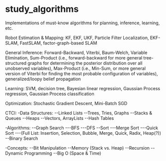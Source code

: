 study_algorithms
================

Implementations of must-know algorithms for planning, inference, learning, etc.

Robot Estimation & Mapping:
KF, EKF, UKF, Particle Filter Localization, EKF-SLAM, FastSLAM, factor-graph-based SLAM

General Inference:
Forward-Backward, Viterbi, Baum-Welch, Variable Elimination, Sum-Product (i.e., forward-backward for more general tree-structured graphs for determining the posterior distribution over all unobserved variables), Max-Product (i.e., Min-Sum, or more general version of Viterbi for finding the most probable configuration of variables), generalized/loopy belief propagation

Learning:
SVM, decision tree, Bayesian linear regression, Gaussian Process regression, Gaussian Process classification

Optimization:
Stochastic Gradient Descent, Mini-Batch SGD

CTCI:
-Data Structures:
--Linked Lists
--Trees, Tries, Graphs
--Stacks & Queues
--Heaps
--Vectors, ArrayLists
--Hash Tables

-Algorithms:
--Graph Search
---BFS
---DFS
--Sort
---Merge Sort
---Quick Sort
---(Full List: Insertion, Selection, Bubble, Merge, Quick, Radix, Heap(?))
--Binary Search

-Concepts:
--Bit Manipulation
--Memory (Stack vs. Heap)
--Recursion
--Dynamic Programming
--Big O (Space & Time)
